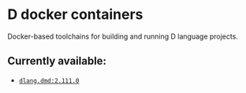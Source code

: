 # D docker containers
Docker-based toolchains for building and running D language projects.

## Currently available:
* [`dlang.dmd:2.111.0`](https://hub.docker.com/layers/kirillsaidov/dmd/2.111.0/images/sha256-e20db9dc3647aab75f0926a75b45b6197d3048bbb5b552820511edcff1653f26)

